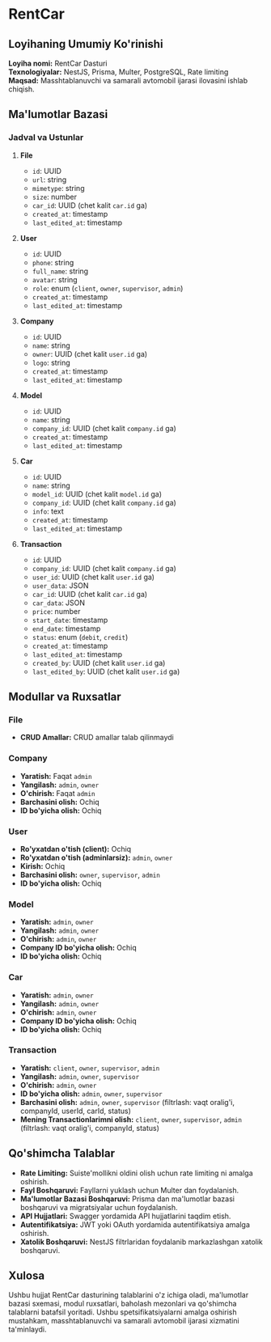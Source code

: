# RentCar

## Loyihaning Umumiy Ko'rinishi

**Loyiha nomi:** RentCar Dasturi  
**Texnologiyalar:** NestJS, Prisma, Multer, PostgreSQL, Rate limiting  
**Maqsad:** Masshtablanuvchi va samarali avtomobil ijarasi ilovasini ishlab chiqish.

## Ma'lumotlar Bazasi

### Jadval va Ustunlar

1. **File**

   - `id`: UUID
   - `url`: string
   - `mimetype`: string
   - `size`: number
   - `car_id`: UUID (chet kalit `car.id` ga)
   - `created_at`: timestamp
   - `last_edited_at`: timestamp

2. **User**

   - `id`: UUID
   - `phone`: string
   - `full_name`: string
   - `avatar`: string
   - `role`: enum (`client`, `owner`, `supervisor`, `admin`)
   - `created_at`: timestamp
   - `last_edited_at`: timestamp

3. **Company**

   - `id`: UUID
   - `name`: string
   - `owner`: UUID (chet kalit `user.id` ga)
   - `logo`: string
   - `created_at`: timestamp
   - `last_edited_at`: timestamp

4. **Model**

   - `id`: UUID
   - `name`: string
   - `company_id`: UUID (chet kalit `company.id` ga)
   - `created_at`: timestamp
   - `last_edited_at`: timestamp

5. **Car**

   - `id`: UUID
   - `name`: string
   - `model_id`: UUID (chet kalit `model.id` ga)
   - `company_id`: UUID (chet kalit `company.id` ga)
   - `info`: text
   - `created_at`: timestamp
   - `last_edited_at`: timestamp

6. **Transaction**
   - `id`: UUID
   - `company_id`: UUID (chet kalit `company.id` ga)
   - `user_id`: UUID (chet kalit `user.id` ga)
   - `user_data`: JSON
   - `car_id`: UUID (chet kalit `car.id` ga)
   - `car_data`: JSON
   - `price`: number
   - `start_date`: timestamp
   - `end_date`: timestamp
   - `status`: enum (`debit`, `credit`)
   - `created_at`: timestamp
   - `last_edited_at`: timestamp
   - `created_by`: UUID (chet kalit `user.id` ga)
   - `last_edited_by`: UUID (chet kalit `user.id` ga)

## Modullar va Ruxsatlar

### File

- **CRUD Amallar:** CRUD amallar talab qilinmaydi

### Company

- **Yaratish:** Faqat `admin`
- **Yangilash:** `admin`, `owner`
- **O'chirish:** Faqat `admin`
- **Barchasini olish:** Ochiq
- **ID bo'yicha olish:** Ochiq

### User

- **Ro'yxatdan o'tish (client):** Ochiq
- **Ro'yxatdan o'tish (adminlarsiz):** `admin`, `owner`
- **Kirish:** Ochiq
- **Barchasini olish:** `owner`, `supervisor`, `admin`
- **ID bo'yicha olish:** Ochiq

### Model

- **Yaratish:** `admin`, `owner`
- **Yangilash:** `admin`, `owner`
- **O'chirish:** `admin`, `owner`
- **Company ID bo'yicha olish:** Ochiq
- **ID bo'yicha olish:** Ochiq

### Car

- **Yaratish:** `admin`, `owner`
- **Yangilash:** `admin`, `owner`
- **O'chirish:** `admin`, `owner`
- **Company ID bo'yicha olish:** Ochiq
- **ID bo'yicha olish:** Ochiq

### Transaction

- **Yaratish:** `client`, `owner`, `supervisor`, `admin`
- **Yangilash:** `admin`, `owner`, `supervisor`
- **O'chirish:** `admin`, `owner`
- **ID bo'yicha olish:** `admin`, `owner`, `supervisor`
- **Barchasini olish:** `admin`, `owner`, `supervisor` (filtrlash: vaqt oralig'i, companyId, userId, carId, status)
- **Mening Transactionlarimni olish:** `client`, `owner`, `supervisor`, `admin` (filtrlash: vaqt oralig'i, companyId, status)

## Qo'shimcha Talablar

- **Rate Limiting:** Suiste'mollikni oldini olish uchun rate limiting ni amalga oshirish.
- **Fayl Boshqaruvi:** Fayllarni yuklash uchun Multer dan foydalanish.
- **Ma'lumotlar Bazasi Boshqaruvi:** Prisma dan ma'lumotlar bazasi boshqaruvi va migratsiyalar uchun foydalanish.
- **API Hujjatlari:** Swagger yordamida API hujjatlarini taqdim etish.
- **Autentifikatsiya:** JWT yoki OAuth yordamida autentifikatsiya amalga oshirish.
- **Xatolik Boshqaruvi:** NestJS filtrlaridan foydalanib markazlashgan xatolik boshqaruvi.

## Xulosa

Ushbu hujjat RentCar dasturining talablarini o'z ichiga oladi, ma'lumotlar bazasi sxemasi, modul ruxsatlari, baholash mezonlari va qo'shimcha talablarni batafsil yoritadi. Ushbu spetsifikatsiyalarni amalga oshirish mustahkam, masshtablanuvchi va samarali avtomobil ijarasi xizmatini ta'minlaydi.

